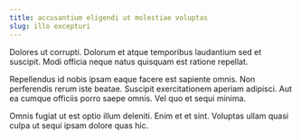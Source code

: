 ```yaml
---
title: accusantium eligendi ut molestiae voluptas
slug: illo excepturi
---
```


Dolores ut corrupti. Dolorum et atque temporibus laudantium sed et suscipit. Modi officia neque natus quisquam est ratione repellat.

Repellendus id nobis ipsam eaque facere est sapiente omnis. Non perferendis rerum iste beatae. Suscipit exercitationem aperiam adipisci. Aut ea cumque officiis porro saepe omnis. Vel quo et sequi minima.

Omnis fugiat ut est optio illum deleniti. Enim et et sint. Voluptas ullam quasi culpa ut sequi ipsam dolore quas hic.
